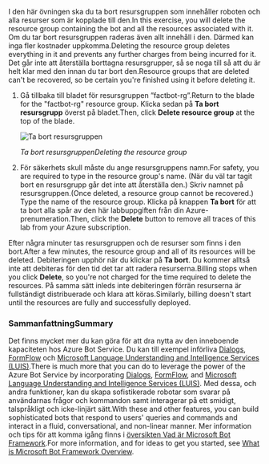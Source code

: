 <span data-ttu-id="1f609-101">I den här övningen ska du ta bort resursgruppen som innehåller roboten och alla resurser som är kopplade till den.</span><span class="sxs-lookup"><span data-stu-id="1f609-101">In this exercise, you will delete the resource group containing the bot and all the resources associated with it.</span></span> <span data-ttu-id="1f609-102">Om du tar bort resursgruppen raderas även allt innehåll i den. Därmed kan inga fler kostnader uppkomma.</span><span class="sxs-lookup"><span data-stu-id="1f609-102">Deleting the resource group deletes everything in it and prevents any further charges from being incurred for it.</span></span> <span data-ttu-id="1f609-103">Det går inte att återställa borttagna resursgrupper, så se noga till så att du är helt klar med den innan du tar bort den.</span><span class="sxs-lookup"><span data-stu-id="1f609-103">Resource groups that are deleted can't be recovered, so be certain you're finished using it before deleting it.</span></span>

1. <span data-ttu-id="1f609-104">Gå tillbaka till bladet för resursgruppen ”factbot-rg”.</span><span class="sxs-lookup"><span data-stu-id="1f609-104">Return to the blade for the "factbot-rg" resource group.</span></span> <span data-ttu-id="1f609-105">Klicka sedan på **Ta bort resursgrupp** överst på bladet.</span><span class="sxs-lookup"><span data-stu-id="1f609-105">Then, click **Delete resource group** at the top of the blade.</span></span>

    ![Ta bort resursgruppen](../images/delete-resource-group.png)

    <span data-ttu-id="1f609-107">_Ta bort resursgruppen_</span><span class="sxs-lookup"><span data-stu-id="1f609-107">_Deleting the resource group_</span></span>

1. <span data-ttu-id="1f609-108">För säkerhets skull måste du ange resursgruppens namn.</span><span class="sxs-lookup"><span data-stu-id="1f609-108">For safety, you are required to type in the resource group's name.</span></span> <span data-ttu-id="1f609-109">(När du väl tar tagit bort en resursgrupp går det inte att återställa den.) Skriv namnet på resursgruppen.</span><span class="sxs-lookup"><span data-stu-id="1f609-109">(Once deleted, a resource group cannot be recovered.) Type the name of the resource group.</span></span> <span data-ttu-id="1f609-110">Klicka på knappen **Ta bort** för att ta bort alla spår av den här labbuppgiften från din Azure-prenumeration.</span><span class="sxs-lookup"><span data-stu-id="1f609-110">Then, click the **Delete** button to remove all traces of this lab from your Azure subscription.</span></span>

<span data-ttu-id="1f609-111">Efter några minuter tas resursgruppen och de resurser som finns i den bort.</span><span class="sxs-lookup"><span data-stu-id="1f609-111">After a few minutes, the resource group and all of its resources will be deleted.</span></span> <span data-ttu-id="1f609-112">Debiteringen upphör när du klickar på **Ta bort**. Du kommer alltså inte att debiteras för den tid det tar att radera resurserna.</span><span class="sxs-lookup"><span data-stu-id="1f609-112">Billing stops when you click **Delete**, so you're not charged for the time required to delete the resources.</span></span> <span data-ttu-id="1f609-113">På samma sätt inleds inte debiteringen förrän resurserna är fullständigt distribuerade och klara att köras.</span><span class="sxs-lookup"><span data-stu-id="1f609-113">Similarly, billing doesn't start until the resources are fully and successfully deployed.</span></span>

### <a name="summary"></a><span data-ttu-id="1f609-114">Sammanfattning</span><span class="sxs-lookup"><span data-stu-id="1f609-114">Summary</span></span>

<span data-ttu-id="1f609-115">Det finns mycket mer du kan göra för att dra nytta av den inneboende kapaciteten hos Azure Bot Service. Du kan till exempel införliva [Dialogs](http://aihelpwebsite.com/Blog/EntryId/9/Introduction-To-Using-Dialogs-With-The-Microsoft-Bot-Framework), [FormFlow](https://blogs.msdn.microsoft.com/uk_faculty_connection/2016/07/14/building-a-microsoft-bot-using-microsoft-bot-framework-using-formflow/) och [Microsoft Language Understanding and Intelligence Services (LUIS)](https://docs.botframework.com/node/builder/guides/understanding-natural-language/).</span><span class="sxs-lookup"><span data-stu-id="1f609-115">There is much more that you can do to leverage the power of the Azure Bot Service by incorporating [Dialogs](http://aihelpwebsite.com/Blog/EntryId/9/Introduction-To-Using-Dialogs-With-The-Microsoft-Bot-Framework), [FormFlow](https://blogs.msdn.microsoft.com/uk_faculty_connection/2016/07/14/building-a-microsoft-bot-using-microsoft-bot-framework-using-formflow/), and [Microsoft Language Understanding and Intelligence Services (LUIS)](https://docs.botframework.com/node/builder/guides/understanding-natural-language/).</span></span> <span data-ttu-id="1f609-116">Med dessa, och andra funktioner, kan du skapa sofistikerade robotar som svarar på användarnas frågor och kommandon samt interagerar på ett smidigt, talspråkligt och icke-linjärt sätt.</span><span class="sxs-lookup"><span data-stu-id="1f609-116">With these and other features, you can build sophisticated bots that respond to users' queries and commands and interact in a fluid, conversational, and non-linear manner.</span></span> <span data-ttu-id="1f609-117">Mer information och tips för att komma igång finns i [översikten Vad är Microsoft Bot Framework](https://blogs.msdn.microsoft.com/uk_faculty_connection/2016/04/05/what-is-microsoft-bot-framework-overview/).</span><span class="sxs-lookup"><span data-stu-id="1f609-117">For more information, and for ideas to get you started, see [What is Microsoft Bot Framework Overview](https://blogs.msdn.microsoft.com/uk_faculty_connection/2016/04/05/what-is-microsoft-bot-framework-overview/).</span></span>